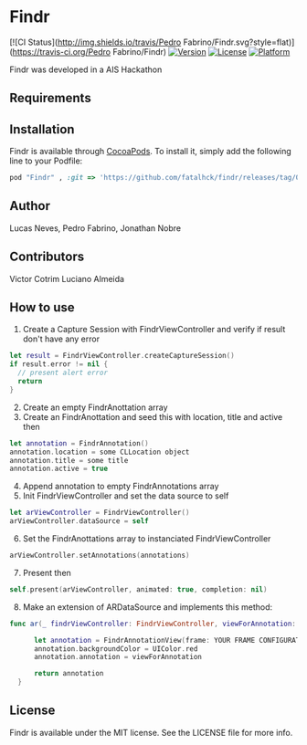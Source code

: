 # Findr

[![CI Status](http://img.shields.io/travis/Pedro Fabrino/Findr.svg?style=flat)](https://travis-ci.org/Pedro Fabrino/Findr)
[![Version](https://img.shields.io/cocoapods/v/Findr.svg?style=flat)](http://cocoapods.org/pods/Findr)
[![License](https://img.shields.io/cocoapods/l/Findr.svg?style=flat)](http://cocoapods.org/pods/Findr)
[![Platform](https://img.shields.io/cocoapods/p/Findr.svg?style=flat)](http://cocoapods.org/pods/Findr)

Findr was developed in a AIS Hackathon
## Requirements

## Installation

Findr is available through [CocoaPods](http://cocoapods.org). To install
it, simply add the following line to your Podfile:

```ruby
pod "Findr" , :git => 'https://github.com/fatalhck/findr/releases/tag/0.2'
```

## Author

Lucas Neves, Pedro Fabrino, Jonathan Nobre

## Contributors

Victor Cotrim
Luciano Almeida

## How to use

1. Create a Capture Session with FindrViewController and verify if result don't have any error

  ```swift
  let result = FindrViewController.createCaptureSession()
  if result.error != nil {
    // present alert error
    return
  }
  ```
2. Create an empty FindrAnottation array
3. Create an FindrAnottation and seed this with location, title and active then

  ```swift
  let annotation = FindrAnnotation()
  annotation.location = some CLLocation object
  annotation.title = some title
  annotation.active = true
  ```
4. Append annotation to empty FindrAnnotations array
5. Init FindrViewController and set the data source to self

  ```swift
  let arViewController = FindrViewController()
  arViewController.dataSource = self
  ```
6. Set the FindrAnottations array to instanciated FindrViewController

  ```swift
  arViewController.setAnnotations(annotations)
  ```

7. Present then

  ```swift
  self.present(arViewController, animated: true, completion: nil)
  ```

8. Make an extension of ARDataSource and implements this method:

  ```swift
  func ar(_ findrViewController: FindrViewController, viewForAnnotation: FindrAnnotation) -> FindrAnnotationView {

		let annotation = FindrAnnotationView(frame: YOUR FRAME CONFIGURATION)
		annotation.backgroundColor = UIColor.red
		annotation.annotation = viewForAnnotation

		return annotation
	}
  ```

## License

Findr is available under the MIT license. See the LICENSE file for more info.
